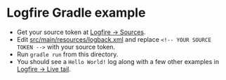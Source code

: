# Logfire Gradle example

* Get your source token at [Logfire -> Sources](http://logs.logfire.com/team/0/sources).
* Edit [src/main/resources/logback.xml](src/main/resources/logback.xml) and replace `<!-- YOUR SOURCE TOKEN -->` with your source token.
* Run `gradle run` from this directory.
* You should see a `Hello World!` log along with a few other examples in [Logfire -> Live tail](https://logs.logfire.com/team/0/tail).

